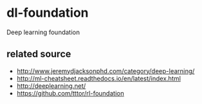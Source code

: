 # dl-foundation
Deep learning foundation

## related source
* http://www.jeremydjacksonphd.com/category/deep-learning/
* http://ml-cheatsheet.readthedocs.io/en/latest/index.html
* http://deeplearning.net/
* https://github.com/tttor/rl-foundation
